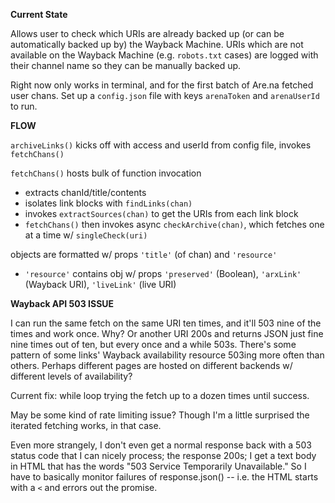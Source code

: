 **Current State**

Allows user to check which URIs are already backed up (or can be automatically backed up by) the Wayback Machine. URIs which are not available on the Wayback Machine (e.g. `robots.txt` cases) are logged with their channel name so they can be manually backed up.

Right now only works in terminal, and for the first batch of Are.na fetched user chans. Set up a `config.json` file with keys `arenaToken` and `arenaUserId` to run.


**FLOW**

`archiveLinks()` kicks off with access and userId from config file, invokes `fetchChans()`

`fetchChans()` hosts bulk of function invocation
* extracts chanId/title/contents
* isolates link blocks with `findLinks(chan)`
* invokes `extractSources(chan)` to get the URIs from each link block
* `fetchChans()` then invokes async `checkArchive(chan)`, which fetches one at a time w/ `singleCheck(uri)`

objects are formatted w/ props `'title'` (of chan) and `'resource'`
* `'resource'` contains obj w/ props `'preserved'` (Boolean), `'arxLink'` (Wayback URI), `'liveLink'` (live URI)


**Wayback API 503 ISSUE**

I can run the same fetch on the same URI ten times, and it'll 503 nine of the times and work once. Why? Or another URI 200s and returns JSON just fine nine times out of ten, but every once and a while 503s. There's some pattern of some links' Wayback availability resource 503ing more often than others. Perhaps different pages are hosted on different backends w/ different levels of availability?

Current fix: while loop trying the fetch up to a dozen times until success.

May be some kind of rate limiting issue? Though I'm a little surprised the iterated fetching works, in that case. 

Even more strangely, I don't even get a normal response back with a 503 status code that I can nicely process; the response 200s; I get a text body in HTML that has the words "503 Service Temporarily Unavailable." So I have to basically monitor failures of response.json() -- i.e. the HTML starts with a `<` and errors out the promise.
